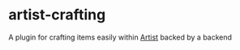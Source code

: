 # artist-crafting
A plugin for crafting items easily within [Artist](https://github.com/SquidDev-CC/artist) backed by a backend
